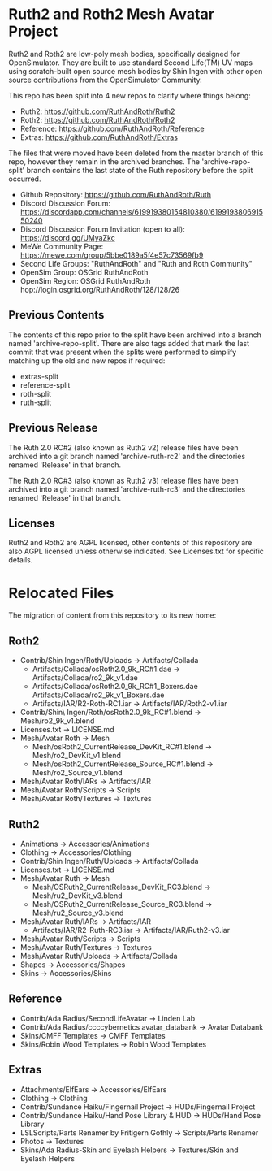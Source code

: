 # Ruth2 and Roth2 Mesh Avatar Project

Ruth2 and Roth2 are low-poly mesh bodies, specifically designed for OpenSimulator.
They are built to use standard Second Life(TM) UV maps using scratch-built open
source mesh bodies by Shin Ingen with other open source contributions from the
OpenSimulator Community.

This repo has been split into 4 new repos to clarify where things belong:

* Ruth2: https://github.com/RuthAndRoth/Ruth2
* Roth2: https://github.com/RuthAndRoth/Roth2
* Reference: https://github.com/RuthAndRoth/Reference
* Extras: https://github.com/RuthAndRoth/Extras

The files that were moved have been deleted from the master branch of this repo,
however they remain in the archived branches.  The 'archive-repo-split' branch
contains the last state of the Ruth repository before the split occurred.

* Github Repository: https://github.com/RuthAndRoth/Ruth
* Discord Discussion Forum: https://discordapp.com/channels/619919380154810380/619919380691550240
* Discord Discussion Forum Invitation (open to all): https://discord.gg/UMyaZkc
* MeWe Community Page: https://mewe.com/group/5bbe0189a5f4e57c73569fb9
* Second Life Groups: "RuthAndRoth" and "Ruth and Roth Community"
* OpenSim Group: OSGrid RuthAndRoth
* OpenSim Region: OSGrid RuthAndRoth hop://login.osgrid.org/RuthAndRoth/128/128/26

## Previous Contents

The contents of this repo prior to the split have been archived into a branch
named 'archive-repo-split'.  There are also tags added that mark the last commit
that was present when the splits were performed to simplify matching up the
old and new repos if required:

* extras-split
* reference-split
* roth-split
* ruth-split

## Previous Release

The Ruth 2.0 RC#2 (also known as Ruth2 v2) release files have been archived into a git branch named 'archive-ruth-rc2' and the directories renamed 'Release' in that branch.

The Ruth 2.0 RC#3 (also known as Ruth2 v3) release files have been archived into a git branch named 'archive-ruth-rc3' and the directories renamed 'Release' in that branch.

## Licenses

Ruth2 and Roth2 are AGPL licensed, other contents of this repository are also
AGPL licensed unless otherwise indicated.  See Licenses.txt for specific details.

# Relocated Files

The migration of content from this repository to its new home:

## Roth2

* Contrib/Shin Ingen/Roth/Uploads -> Artifacts/Collada
  * Artifacts/Collada/osRoth2.0_9k_RC\#1.dae -> Artifacts/Collada/ro2_9k_v1.dae
  * Artifacts/Collada/osRoth2.0_9k_RC\#1_Boxers.dae Artifacts/Collada/ro2_9k_v1_Boxers.dae
  * Artifacts/IAR/R2-Roth-RC1.iar -> Artifacts/IAR/Roth2-v1.iar
* Contrib/Shin\ Ingen/Roth/osRoth2.0_9k_RC#1.blend -> Mesh/ro2_9k_v1.blend
* Licenses.txt -> LICENSE.md
* Mesh/Avatar Roth -> Mesh
  * Mesh/osRoth2_CurrentRelease_DevKit_RC#1.blend -> Mesh/ro2_DevKit_v1.blend
  * Mesh/osRoth2_CurrentRelease_Source_RC#1.blend -> Mesh/ro2_Source_v1.blend
* Mesh/Avatar Roth/IARs -> Artifacts/IAR
* Mesh/Avatar Roth/Scripts -> Scripts
* Mesh/Avatar Roth/Textures -> Textures

## Ruth2

* Animations -> Accessories/Animations
* Clothing -> Accessories/Clothing
* Contrib/Shin Ingen/Ruth/Uploads -> Artifacts/Collada
* Licenses.txt -> LICENSE.md
* Mesh/Avatar Ruth -> Mesh
  * Mesh/OSRuth2_CurrentRelease_DevKit_RC3.blend -> Mesh/ru2_DevKit_v3.blend
  * Mesh/OSRuth2_CurrentRelease_Source_RC3.blend -> Mesh/ru2_Source_v3.blend
* Mesh/Avatar Ruth/IARs -> Artifacts/IAR
  * Artifacts/IAR/R2-Ruth-RC3.iar -> Artifacts/IAR/Ruth2-v3.iar
* Mesh/Avatar Ruth/Scripts -> Scripts
* Mesh/Avatar Ruth/Textures -> Textures
* Mesh/Avatar Ruth/Uploads -> Artifacts/Collada
* Shapes -> Accessories/Shapes
* Skins -> Accessories/Skins

## Reference

* Contrib/Ada Radius/SecondLifeAvatar -> Linden Lab
* Contrib/Ada Radius/ccccybernetics avatar_databank -> Avatar Databank
* Skins/CMFF Templates -> CMFF Templates
* Skins/Robin Wood Templates -> Robin Wood Templates

## Extras

* Attachments/ElfEars -> Accessories/ElfEars
* Clothing -> Clothing
* Contrib/Sundance Haiku/Fingernail Project -> HUDs/Fingernail Project
* Contrib/Sundance Haiku/Hand Pose Library & HUD -> HUDs/Hand Pose Library
* LSLScripts/Parts Renamer by Fritigern Gothly -> Scripts/Parts Renamer
* Photos -> Textures
* Skins/Ada Radius-Skin and Eyelash Helpers -> Textures/Skin and Eyelash Helpers
